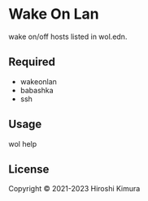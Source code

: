 # Wake On Lan

wake on/off hosts listed in wol.edn.

## Required
- wakeonlan
- babashka
- ssh

## Usage

  wol help

## License

Copyright © 2021-2023 Hiroshi Kimura
